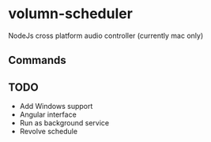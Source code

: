 # volumn-scheduler
NodeJs cross platform audio controller (currently mac only)

## Commands

## TODO
- Add Windows support
- Angular interface
- Run as background service
- Revolve schedule
  